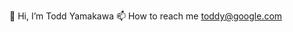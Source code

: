👋 Hi, I’m Todd Yamakawa
📫 How to reach me toddy@google.com

<!---
toddky/toddky is a ✨ special ✨ repository because its `README.md` (this file) appears on your GitHub profile.
You can click the Preview link to take a look at your changes.
--->

